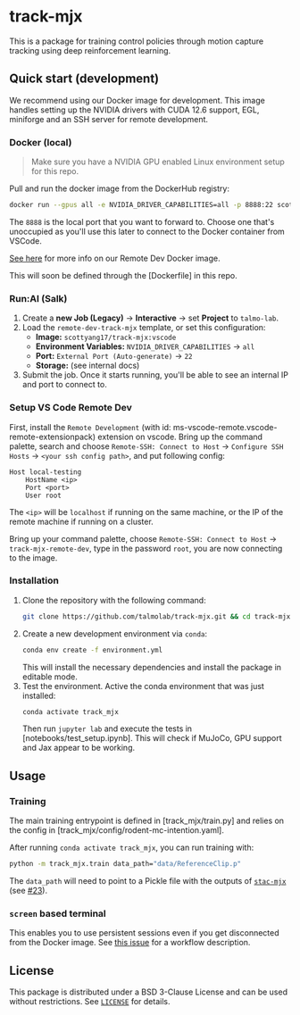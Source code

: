 # track-mjx

This is a package for training control policies through motion capture tracking using deep reinforcement learning.

## Quick start (development)

We recommend using our Docker image for development. This image handles setting up the NVIDIA drivers with CUDA 12.6 support, EGL, miniforge and an SSH server for remote development.

### Docker (local)

> Make sure you have a NVIDIA GPU enabled Linux environment setup for this repo.

<!-- Need to re-test the docker system locally in Linux/Windows -->

Pull and run the docker image from the DockerHub registry:

```bash
docker run --gpus all -e NVIDIA_DRIVER_CAPABILITIES=all -p 8888:22 scottyang17/track-mjx:vscode
```

The `8888` is the local port that you want to forward to. Choose one that's unoccupied as you'll use this later to connect to the Docker container from VSCode.

[See
here](https://github.com/talmolab/internal-dockerfiles/tree/3245903ec48b633ae205eeab0583d6413c32530b/remote-dev)
for more info on our Remote Dev Docker image.

This will soon be defined through the [Dockerfile] in this repo.


### Run:AI (Salk)

1. Create a **new Job (Legacy)** → **Interactive** → set **Project** to `talmo-lab`.
2. Load the `remote-dev-track-mjx` template, or set this configuration:
    - **Image:** `scottyang17/track-mjx:vscode`
    - **Environment Variables:** `NVIDIA_DRIVER_CAPABILITIES` → `all`
    - **Port:** `External Port (Auto-generate)` → `22`
    - **Storage:** (see internal docs)
3. Submit the job. Once it starts running, you'll be able to see an internal IP and port to connect to.


### Setup VS Code Remote Dev

First, install the `Remote Development` (with id: ms-vscode-remote.vscode-remote-extensionpack) extension on vscode. Bring up the command palette, search and choose `Remote-SSH: Connect to Host` -> `Configure SSH Hosts` -> `<your ssh config path>`, and put following config:

```
Host local-testing
    HostName <ip>
    Port <port>
    User root
```

The `<ip>` will be `localhost` if running on the same machine, or the IP of the remote machine if running on a cluster.

Bring up your command palette, choose `Remote-SSH: Connect to Host` -> `track-mjx-remote-dev`, type in the password `root`, you are now connecting to the image.


### Installation

1. Clone the repository with the following command:
    ```bash
    git clone https://github.com/talmolab/track-mjx.git && cd track-mjx
    ```
2. Create a new development environment via `conda`:
    ```bash
    conda env create -f environment.yml
    ```
    This will install the necessary dependencies and install the package in editable mode.
3. Test the environment.
    Active the conda environment that was just installed:
    ```bash
    conda activate track_mjx
    ```
    Then run `jupyter lab` and execute the tests in [notebooks/test_setup.ipynb]. This will check if MuJoCo, GPU support and Jax appear to be working.


## Usage

### Training

The main training entrypoint is defined in [track_mjx/train.py] and relies on the config in [track_mjx/config/rodent-mc-intention.yaml].

After running `conda activate track_mjx`, you can run training with:

```bash
python -m track_mjx.train data_path="data/ReferenceClip.p"
```

The `data_path` will need to point to a Pickle file with the outputs of [`stac-mjx`](https://github.com/talmolab/stac-mjx) (see [#23](https://github.com/talmolab/track-mjx/issues/23)).


### `screen` based terminal

This enables you to use persistent sessions even if you get disconnected from the Docker image. See [this issue](https://github.com/talmolab/track-mjx/issues/8#issuecomment-2469376476) for a workflow description.


## License
This package is distributed under a BSD 3-Clause License and can be used without
restrictions. See [`LICENSE`](https://github.com/talmolab/track-mjx/blob/main/LICENSE) for details.
